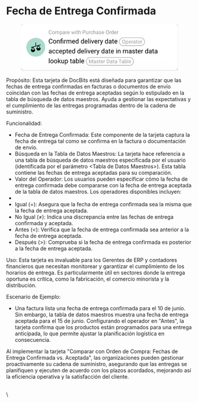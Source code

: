 # Fecha de Entrega Confirmada

<figure><img src="../../../.gitbook/assets/image.png" alt=""><figcaption></figcaption></figure>

Propósito: Esta tarjeta de DocBits está diseñada para garantizar que las fechas de entrega confirmadas en facturas o documentos de envío coincidan con las fechas de entrega aceptadas según lo estipulado en la tabla de búsqueda de datos maestros. Ayuda a gestionar las expectativas y el cumplimiento de las entregas programadas dentro de la cadena de suministro.

Funcionalidad:

* Fecha de Entrega Confirmada: Este componente de la tarjeta captura la fecha de entrega tal como se confirma en la factura o documentación de envío.
* Búsqueda en la Tabla de Datos Maestros: La tarjeta hace referencia a una tabla de búsqueda de datos maestros especificada por el usuario (identificada por el parámetro \<Tabla de Datos Maestros>). Esta tabla contiene las fechas de entrega aceptadas para su comparación.
* Valor del Operador: Los usuarios pueden especificar cómo la fecha de entrega confirmada debe compararse con la fecha de entrega aceptada de la tabla de datos maestros. Los operadores disponibles incluyen:
*
* Igual (=): Asegura que la fecha de entrega confirmada sea la misma que la fecha de entrega aceptada.
* No Igual (≠): Indica una discrepancia entre las fechas de entrega confirmada y aceptada.
* Antes (<): Verifica que la fecha de entrega confirmada sea anterior a la fecha de entrega aceptada.
* Después (>): Comprueba si la fecha de entrega confirmada es posterior a la fecha de entrega aceptada.

Uso: Esta tarjeta es invaluable para los Gerentes de ERP y contadores financieros que necesitan monitorear y garantizar el cumplimiento de los horarios de entrega. Es particularmente útil en sectores donde la entrega oportuna es crítica, como la fabricación, el comercio minorista y la distribución.

Escenario de Ejemplo:

* Una factura lista una fecha de entrega confirmada para el 10 de junio. Sin embargo, la tabla de datos maestros muestra una fecha de entrega aceptada para el 15 de junio. Configurando el operador en "Antes", la tarjeta confirma que los productos están programados para una entrega anticipada, lo que permite ajustar la planificación logística en consecuencia.

Al implementar la tarjeta "Comparar con Orden de Compra: Fechas de Entrega Confirmada vs. Aceptada", las organizaciones pueden gestionar proactivamente su cadena de suministro, asegurando que las entregas se planifiquen y ejecuten de acuerdo con los plazos acordados, mejorando así la eficiencia operativa y la satisfacción del cliente.

\
\
